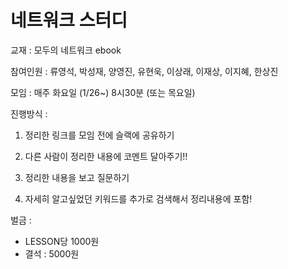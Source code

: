 # 네트워크 스터디

교재 : 모두의 네트워크 ebook

참여인원 : 류영석, 박성재, 양영진, 유현욱, 이상래, 이재상, 이지혜, 한상진 

모임 : 매주 화요일 (1/26~) 8시30분 (또는 목요일)

진행방식 : 

1. 정리한 링크를 모임 전에 슬랙에 공유하기

2. 다른 사람이 정리한 내용에 코멘트 달아주기!!

3. 정리한 내용을 보고 질문하기

4. 자세히 알고싶었던 키워드를 추가로 검색해서 정리내용에 포함!



벌금 : 

- LESSON당 1000원 
- 결석 : 5000원



